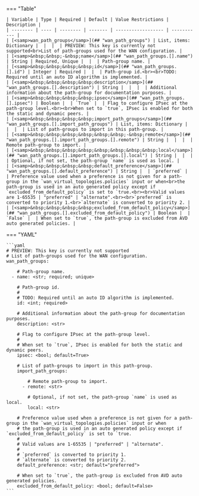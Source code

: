 <!--
  ~ Copyright (c) 2024 Arista Networks, Inc.
  ~ Use of this source code is governed by the Apache License 2.0
  ~ that can be found in the LICENSE file.
  -->
=== "Table"

    | Variable | Type | Required | Default | Value Restrictions | Description |
    | -------- | ---- | -------- | ------- | ------------------ | ----------- |
    | [<samp>wan_path_groups</samp>](## "wan_path_groups") | List, items: Dictionary |  |  |  | PREVIEW: This key is currently not supported<br>List of path-groups used for the WAN configuration. |
    | [<samp>&nbsp;&nbsp;-&nbsp;name</samp>](## "wan_path_groups.[].name") | String | Required, Unique |  |  | Path-group name. |
    | [<samp>&nbsp;&nbsp;&nbsp;&nbsp;id</samp>](## "wan_path_groups.[].id") | Integer | Required |  |  | Path-group id.<br><br>TODO: Required until an auto ID algorithm is implemented. |
    | [<samp>&nbsp;&nbsp;&nbsp;&nbsp;description</samp>](## "wan_path_groups.[].description") | String |  |  |  | Additional information about the path-group for documentation purposes. |
    | [<samp>&nbsp;&nbsp;&nbsp;&nbsp;ipsec</samp>](## "wan_path_groups.[].ipsec") | Boolean |  | `True` |  | Flag to configure IPsec at the path-group level.<br><br>When set to `true`, IPsec is enabled for both the static and dynamic peers. |
    | [<samp>&nbsp;&nbsp;&nbsp;&nbsp;import_path_groups</samp>](## "wan_path_groups.[].import_path_groups") | List, items: Dictionary |  |  |  | List of path-groups to import in this path-group. |
    | [<samp>&nbsp;&nbsp;&nbsp;&nbsp;&nbsp;&nbsp;-&nbsp;remote</samp>](## "wan_path_groups.[].import_path_groups.[].remote") | String |  |  |  | Remote path-group to import. |
    | [<samp>&nbsp;&nbsp;&nbsp;&nbsp;&nbsp;&nbsp;&nbsp;&nbsp;local</samp>](## "wan_path_groups.[].import_path_groups.[].local") | String |  |  |  | Optional, if not set, the path-group `name` is used as local. |
    | [<samp>&nbsp;&nbsp;&nbsp;&nbsp;default_preference</samp>](## "wan_path_groups.[].default_preference") | String |  | `preferred` |  | Preference value used when a preference is not given for a path-group in the `wan_virtual_topologies.policies` input or when<br>the path-group is used in an auto generated policy except if `excluded_from_default_policy` is set to `true.<br><br>Valid values are 1-65535 | "preferred" | "alternate".<br><br>`preferred` is converted to priority 1.<br>`alternate` is converted to priority 2. |
    | [<samp>&nbsp;&nbsp;&nbsp;&nbsp;excluded_from_default_policy</samp>](## "wan_path_groups.[].excluded_from_default_policy") | Boolean |  | `False` |  | When set to `true`, the path-group is excluded from AVD auto generated policies. |

=== "YAML"

    ```yaml
    # PREVIEW: This key is currently not supported
    # List of path-groups used for the WAN configuration.
    wan_path_groups:

        # Path-group name.
      - name: <str; required; unique>

        # Path-group id.
        #
        # TODO: Required until an auto ID algorithm is implemented.
        id: <int; required>

        # Additional information about the path-group for documentation purposes.
        description: <str>

        # Flag to configure IPsec at the path-group level.
        #
        # When set to `true`, IPsec is enabled for both the static and dynamic peers.
        ipsec: <bool; default=True>

        # List of path-groups to import in this path-group.
        import_path_groups:

            # Remote path-group to import.
          - remote: <str>

            # Optional, if not set, the path-group `name` is used as local.
            local: <str>

        # Preference value used when a preference is not given for a path-group in the `wan_virtual_topologies.policies` input or when
        # the path-group is used in an auto generated policy except if `excluded_from_default_policy` is set to `true.
        #
        # Valid values are 1-65535 | "preferred" | "alternate".
        #
        # `preferred` is converted to priority 1.
        # `alternate` is converted to priority 2.
        default_preference: <str; default="preferred">

        # When set to `true`, the path-group is excluded from AVD auto generated policies.
        excluded_from_default_policy: <bool; default=False>
    ```
